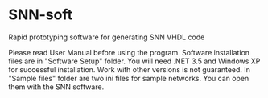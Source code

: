 SNN-soft
========

Rapid prototyping software for generating SNN VHDL code

Please read User Manual before using the program.
Software installation files are in "Software Setup" folder. You will need .NET 3.5 and Windows XP for successful installation. Work with other versions is not guaranteed.
In "Sample files" folder are two ini files for sample networks. You can open them with the SNN software.
